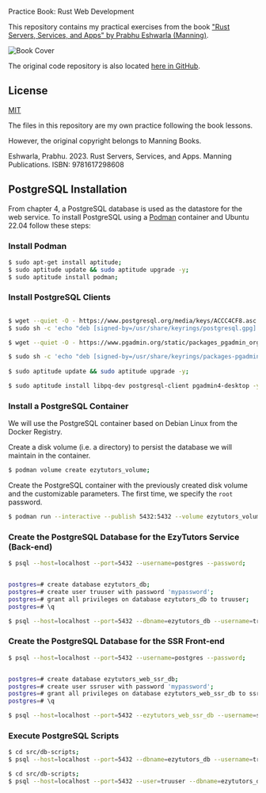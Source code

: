 Practice Book: Rust Web Development


This repository contains my practical exercises from the book ["Rust Servers, Services, and Apps" by Prabhu Eshwarla (Manning)](https://www.manning.com/books/rust-servers-services-and-apps).


![Book Cover](https://images.manning.com/360/480/resize/book/9/03ac487-c409-4b45-ac49-8affc8b524fe/Eshwarla-RSSA-MEAPHI.png)

The original code repository is also located [here in GitHub](https://github.com/peshwar9/rust-servers-services-apps).

## License

[MIT](https://choosealicense.com/licenses/mit/)


The files in this repository are my own practice following the book lessons.

However, the original copyright belongs to Manning Books.

Eshwarla, Prabhu. 2023. Rust Servers, Services, and Apps. Manning Publications. ISBN: 9781617298608

## PostgreSQL Installation

From chapter 4, a PostgreSQL database is used as the datastore for the web service. To install PostgreSQL using a [Podman](https://podman.io/) container and Ubuntu 22.04 follow these steps:

### Install Podman

```bash
$ sudo apt-get install aptitude;
$ sudo aptitude update && sudo aptitude upgrade -y;
$ sudo aptitude install podman;
```

### Install PostgreSQL Clients

```bash

$ wget --quiet -O - https://www.postgresql.org/media/keys/ACCC4CF8.asc | sudo gpg --dearmor -o /usr/share/keyrings/postgresql.gpg;
$ sudo sh -c 'echo "deb [signed-by=/usr/share/keyrings/postgresql.gpg] http://apt.postgresql.org/pub/repos/apt $(lsb_release -cs)-pgdg main" > /etc/apt/sources.list.d/postgresql.list';

$ wget --quiet -O - https://www.pgadmin.org/static/packages_pgadmin_org.pub | sudo gpg --dearmor -o /usr/share/keyrings/packages-pgadmin-org.gpg;

$ sudo sh -c 'echo "deb [signed-by=/usr/share/keyrings/packages-pgadmin-org.gpg] https://ftp.postgresql.org/pub/pgadmin/pgadmin4/apt/$(lsb_release -cs) pgadmin4 main" > /etc/apt/sources.list.d/pgadmin4.list';
 
$ sudo aptitude update && sudo aptitude upgrade -y;

$ sudo aptitude install libpq-dev postgresql-client pgadmin4-desktop -y;
```

### Install a PostgreSQL Container

We will use the PostgreSQL container based on Debian Linux from the Docker Registry.

Create a disk volume (i.e. a directory) to persist the database we will maintain in the container.

```bash
$ podman volume create ezytutors_volume;
```

Create the PostgreSQL container with the previously created disk volume and the customizable parameters. The first time, we specify the `root` password.

```bash
$ podman run --interactive --publish 5432:5432 --volume ezytutors_volume:/var/lib/postgresql/data --memory 500m --env POSTGRES_PASSWORD=myP4ssw0rd --name ezytutors docker.io/library/postgres:15-bullseye;
```

### Create the PostgreSQL Database for the EzyTutors Service (Back-end)

```bash
$ psql --host=localhost --port=5432 --username=postgres --password;


postgres=# create database ezytutors_db;
postgres=# create user truuser with password 'mypassword';
postgres=# grant all privileges on database ezytutors_db to truuser;
postgres=# \q

```

```bash
$ psql --host=localhost --port=5432 --dbname=ezytutors_db --username=truuser --password;
```

### Create the PostgreSQL Database for the SSR Front-end

```bash
$ psql --host=localhost --port=5432 --username=postgres --password;


postgres=# create database ezytutors_web_ssr_db;
postgres=# create user ssruser with password 'mypassword';
postgres=# grant all privileges on database ezytutors_web_ssr_db to ssruser;
postgres=# \q

```

```bash
$ psql --host=localhost --port=5432 --ezytutors_web_ssr_db --username=ssruser --password;
```

### Execute PostgreSQL Scripts

```bash
$ cd src/db-scripts;
$ psql --host=localhost --port=5432 --dbname=ezytutors_db --username=truuser --password --file=src/database.sql;
``` 

```bash
$ cd src/db-scripts;
$ psql --host=localhost --port=5432 --user=truuser --dbname=ezytutors_db --file=db-create.sql
```








